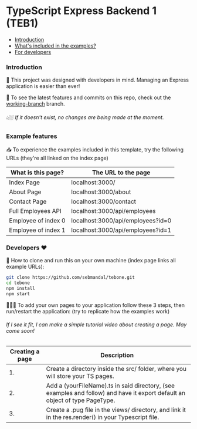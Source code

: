 # TypeScript Express Backend 1 (TEB1)

- [Introduction](#introduction)
- [What's included in the examples?](#example-features)
- [For developers](#developers-❤)

### Introduction

🦚 This project was designed with developers in mind. Managing an Express application is easier than ever!

📲 To see the latest features and commits on this repo, check out the [working-branch](https://github.com/sebmandal/tebone/tree/working-branch) branch.

###### 👆🏼 If it doesn't exist, no changes are being made at the moment.

### Example features

📥 To experience the examples included in this template, try the following URLs (they're all linked on the index page)

| What is this page?  | The URL to the page               |
| ------------------- | --------------------------------- |
| Index Page          | localhost:3000/                   |
| About Page          | localhost:3000/about              |
| Contact Page        | localhost:3000/contact            |
| Full Employees API  | localhost:3000/api/employees      |
| Employee of index 0 | localhost:3000/api/employees?id=0 |
| Employee of index 1 | localhost:3000/api/employees?id=1 |

### Developers ❤

📑 How to clone and run this on your own machine (index page links all example URLs):

```bash
git clone https://github.com/sebmandal/tebone.git
cd tebone
npm install
npm start
```

👨🏻‍💻 To add your own pages to your application follow these 3 steps, then run/restart the application: (try to replicate how the examples work)

###### If I see it fit, I can make a simple tutorial video about creating a page. May come soon!

| Creating a page | Description                                                                                                                 |
| --------------- | --------------------------------------------------------------------------------------------------------------------------- |
| 1.              | Create a directory inside the src/ folder, where you will store your TS pages.                                              |
| 2.              | Add a (yourFileName).ts in said directory, (see examples and follow) and have it export default an object of type PageType. |
| 3.              | Create a .pug file in the views/ directory, and link it in the res.render() in your Typescript file.                        |
